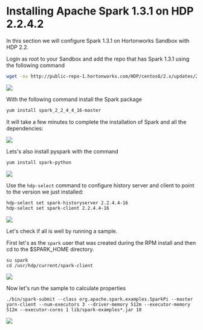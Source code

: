 # Installing Apache Spark 1.3.1 on HDP 2.2.4.2

In this section we will configure Spark 1.3.1 on Hortonworks Sandbox with HDP 2.2.

Login as root to your Sandbox and add the repo that has Spark 1.3.1 using the following command

```bash
wget -nv http://public-repo-1.hortonworks.com/HDP/centos6/2.x/updates/2.2.4.4/hdp.repo -O /etc/yum.repos.d/HDP-TP.repo
```

![](https://www.dropbox.com/s/j60xo6twvt20aju/Screenshot%202015-06-07%2016.00.25.png?dl=1)

With the following command install the Spark package

```bash
yum install spark_2_2_4_4_16-master
```
It will take a few minutes to complete the installation of Spark and all the dependencies:

![](https://www.dropbox.com/s/2gi21haz2l99obq/Screenshot%202015-06-07%2016.13.47.png?dl=1)

Lets's also install pyspark with the command

```bash
yum install spark-python
```
![](https://www.dropbox.com/s/et4wbmz6walrl59/Screenshot%202015-06-07%2016.16.55.png?dl=1)

Use the `hdp-select` command to configure history server and client to point to the version we just installed:

```bash
hdp-select set spark-historyserver 2.2.4.4-16
hdp-select set spark-client 2.2.4.4-16
```

![](https://www.dropbox.com/s/8ye09a1wos2p04i/Screenshot%202015-06-07%2016.24.19.png?dl=1)

Let's check if all is well by running a sample.

First let's as the `spark` user that was created during the RPM install and then cd to the $SPARK_HOME directory.

```
su spark
cd /usr/hdp/current/spark-client
```
![](https://www.dropbox.com/s/hew5n8056maa60b/Screenshot%202015-06-07%2016.31.12.png?dl=1)


Now let's run the sample to calculate properties

```
./bin/spark-submit --class org.apache.spark.examples.SparkPi --master yarn-client --num-executors 3 --driver-memory 512m --executor-memory 512m --executor-cores 1 lib/spark-examples*.jar 10
```

![](https://www.dropbox.com/s/o31shit8i04xbxs/Screenshot%202015-06-08%2007.59.16.png?dl=1)
